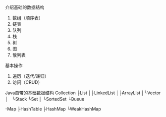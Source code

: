 介绍基础的数据结构
1. 数组（顺序表）
2. 链表
3. 队列
4. 栈
5. 树
6. 图
7. 散列表

基本操作
1. 遍历（迭代/递归）
2. 访问（CRUD）

Java自带的基础数据结构
Collection
├List
│├LinkedList
│├ArrayList
│└Vector
│　└Stack
└Set
│ └SortedSet
└Queue

-Map
├HashTable
├HashMap
└WeakHashMap